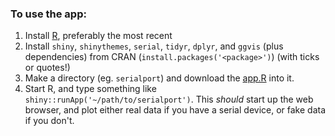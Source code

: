 ### To use the app:

1. Install [R](https://www.r-project.org/), preferably the most recent
2. Install `shiny`, `shinythemes`, `serial`, `tidyr`, `dplyr`, and `ggvis` (plus dependencies) from CRAN (`install.packages('<package>')`) (with ticks or quotes!)
3. Make a directory (eg. `serialport`) and download the [app.R](https://github.com/aforren1/teensy-sensors/blob/master/R-app/serial_example/app.R)  into it.
4. Start R, and type something like `shiny::runApp('~/path/to/serialport')`. This *should* start up the web browser, and plot either real data if you have a serial device, or fake data if you don't.